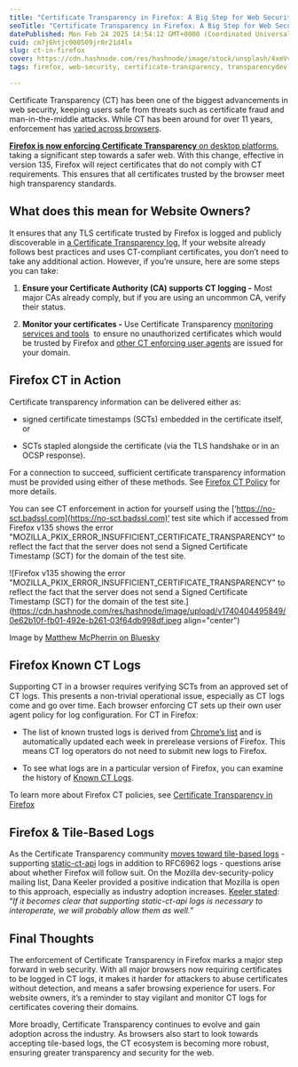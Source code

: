 ```yaml
---
title: "Certificate Transparency in Firefox: A Big Step for Web Security"
seoTitle: "Certificate Transparency in Firefox: A Big Step for Web Security"
datePublished: Mon Feb 24 2025 14:54:12 GMT+0000 (Coordinated Universal Time)
cuid: cm7j6htjc000509jr0r21d4lx
slug: ct-in-firefox
cover: https://cdn.hashnode.com/res/hashnode/image/stock/unsplash/4xmVvHRioKg/upload/1845adcf3d0048cf789a75c0337d6b56.jpeg
tags: firefox, web-security, certificate-transparency, transparencydev

---
```


Certificate Transparency (CT) has been one of the biggest advancements in web security, keeping users safe from threats such as certificate fraud and man-in-the-middle attacks. While CT has been around for over 11 years, enforcement has [varied across browsers](https://certificate.transparency.dev/useragents/).

[**Firefox is now enforcing Certificate Transparency** on desktop platforms](https://groups.google.com/a/mozilla.org/g/dev-security-policy/c/OagRKpVirsA/m/Q4c89XG-EAAJ), taking a significant step towards a safer web. With this change, effective in version 135, Firefox will reject certificates that do not comply with CT requirements. This ensures that all certificates trusted by the browser meet high transparency standards.

## What does this mean for Website Owners?

It ensures that any TLS certificate trusted by Firefox is logged and publicly discoverable in [a Certificate Transparency log.](https://certificate.transparency.dev/logs/) If your website already follows best practices and uses CT-compliant certificates, you don’t need to take any additional action. However, if you’re unsure, here are some steps you can take:

1. **Ensure your Certificate Authority (CA) supports CT logging -** Most major CAs already comply, but if you are using an uncommon CA, verify their status.
    
2. **Monitor your certificates -** Use Certificate Transparency [monitoring services and tools](https://certificate.transparency.dev/monitors/)  to ensure no unauthorized certificates which would be trusted by Firefox and [other CT enforcing user agents](https://certificate.transparency.dev/useragents/) are issued for your domain.
    

## Firefox CT in Action

Certificate transparency information can be delivered either as:

* signed certificate timestamps (SCTs) embedded in the certificate itself, or
    
* SCTs stapled alongside the certificate (via the TLS handshake or in an OCSP response).
    

For a connection to succeed, sufficient certificate transparency information must be provided using either of these methods. See [Firefox CT Policy](https://wiki.mozilla.org/SecurityEngineering/Certificate_Transparency#CT_Policy) for more details.

You can see CT enforcement in action for yourself using the [‘https://no-sct.badssl.com](https://no-sct.badssl.com)‘ test site which if accessed from Firefox v135 shows the error "MOZILLA\_PKIX\_ERROR\_INSUFFICIENT\_CERTIFICATE\_TRANSPARENCY" to reflect the fact that the server does not send a Signed Certificate Timestamp (SCT) for the domain of the test site.

![Firefox v135 showing the error "MOZILLA_PKIX_ERROR_INSUFFICIENT_CERTIFICATE_TRANSPARENCY" to reflect the fact that the server does not send a Signed Certificate Timestamp (SCT) for the domain of the test site.](https://cdn.hashnode.com/res/hashnode/image/upload/v1740404495849/0e62b10f-fb01-492e-b261-03f64db998df.jpeg align="center")

Image by [Matthew McPherrin on Bluesky](https://bsky.app/profile/mattm.bsky.social/post/3lhexejiubc2t)

## Firefox Known CT Logs

Supporting CT in a browser requires verifying SCTs from an approved set of CT logs. This presents a non-trivial operational issue, especially as CT logs come and go over time. Each browser enforcing CT sets up their own user agent policy for log configuration. For CT in Firefox:

* The list of known trusted logs is derived from [Chrome’s list](https://www.gstatic.com/ct/log_list/v3/log_list.json) and is automatically updated each week in prerelease versions of Firefox. This means CT log operators do not need to submit new logs to Firefox.
    
* To see what logs are in a particular version of Firefox, you can examine the history of [Known CT Logs](https://searchfox.org/mozilla-central/source/security/ct/CTKnownLogs.h).
    

To learn more about Firefox CT policies, see [Certificate Transparency in Firefox](https://wiki.mozilla.org/SecurityEngineering/Certificate_Transparency)

## Firefox & Tile-Based Logs

As the Certificate Transparency community [moves toward tile-based logs](https://blog.transparency.dev/what-2025-holds-for-certificate-transparency-and-the-transparencydev-ecosystem) - supporting [static-ct-api](https://github.com/C2SP/C2SP/blob/main/static-ct-api.md) logs in addition to RFC6962 logs - questions arise about whether Firefox will follow suit. On the Mozilla dev-security-policy mailing list, Dana Keeler provided a positive indication that Mozilla is open to this approach, especially as industry adoption increases. [Keeler stated](https://groups.google.com/a/mozilla.org/g/dev-security-policy/c/lypRGp4JGGE/m/mareQmFjAAAJ): “*If it becomes clear that supporting static-ct-api logs is necessary to interoperate, we will probably allow them as well.*”

## Final Thoughts

The enforcement of Certificate Transparency in Firefox marks a major step forward in web security. With all major browsers now requiring certificates to be logged in CT logs, it makes it harder for attackers to abuse certificates without detection, and means a safer browsing experience for users. For website owners, it’s a reminder to stay vigilant and monitor CT logs for certificates covering their domains.

More broadly, Certificate Transparency continues to evolve and gain adoption across the industry. As browsers also start to look towards accepting tile-based logs, the CT ecosystem is becoming more robust, ensuring greater transparency and security for the web.